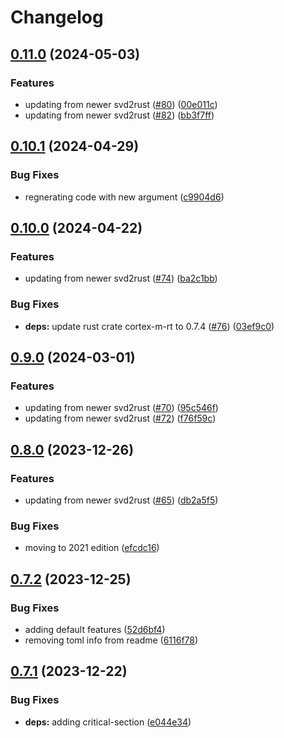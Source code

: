 # Changelog

## [0.11.0](https://github.com/xmc-rs/xmc4300/compare/v0.10.1...v0.11.0) (2024-05-03)


### Features

* updating from newer svd2rust ([#80](https://github.com/xmc-rs/xmc4300/issues/80)) ([00e011c](https://github.com/xmc-rs/xmc4300/commit/00e011cd5205d92b68919152bcb57b6a029be9a0))
* updating from newer svd2rust ([#82](https://github.com/xmc-rs/xmc4300/issues/82)) ([bb3f7ff](https://github.com/xmc-rs/xmc4300/commit/bb3f7ff62ba11de6881d29d5cd241f98ca3397ea))

## [0.10.1](https://github.com/xmc-rs/xmc4300/compare/v0.10.0...v0.10.1) (2024-04-29)


### Bug Fixes

* regnerating code with new argument ([c9904d6](https://github.com/xmc-rs/xmc4300/commit/c9904d6f58a40592303a3ea5b6ec5fd0b948a598))

## [0.10.0](https://github.com/xmc-rs/xmc4300/compare/v0.9.0...v0.10.0) (2024-04-22)


### Features

* updating from newer svd2rust ([#74](https://github.com/xmc-rs/xmc4300/issues/74)) ([ba2c1bb](https://github.com/xmc-rs/xmc4300/commit/ba2c1bbd26ca748d660cdd6ff6b68e4f1039fd48))


### Bug Fixes

* **deps:** update rust crate cortex-m-rt to 0.7.4 ([#76](https://github.com/xmc-rs/xmc4300/issues/76)) ([03ef9c0](https://github.com/xmc-rs/xmc4300/commit/03ef9c0c5e235c1c89ab5cdaaca40f3e9dfebcfc))

## [0.9.0](https://github.com/xmc-rs/xmc4300/compare/v0.8.0...v0.9.0) (2024-03-01)


### Features

* updating from newer svd2rust ([#70](https://github.com/xmc-rs/xmc4300/issues/70)) ([95c546f](https://github.com/xmc-rs/xmc4300/commit/95c546f400997e3eac0a13a48abb8a4a82efaec9))
* updating from newer svd2rust ([#72](https://github.com/xmc-rs/xmc4300/issues/72)) ([f76f59c](https://github.com/xmc-rs/xmc4300/commit/f76f59c47f93c4bb2c78dd778dfa33d127604c81))

## [0.8.0](https://github.com/xmc-rs/xmc4300/compare/v0.7.2...v0.8.0) (2023-12-26)


### Features

* updating from newer svd2rust ([#65](https://github.com/xmc-rs/xmc4300/issues/65)) ([db2a5f5](https://github.com/xmc-rs/xmc4300/commit/db2a5f5cf1d798838b22b32ae1177a9251d9cfad))


### Bug Fixes

* moving to 2021 edition ([efcdc16](https://github.com/xmc-rs/xmc4300/commit/efcdc16fef6a00158e0d08cdd5e4cb179075ca55))

## [0.7.2](https://github.com/xmc-rs/xmc4300/compare/v0.7.1...v0.7.2) (2023-12-25)


### Bug Fixes

* adding default features ([52d6bf4](https://github.com/xmc-rs/xmc4300/commit/52d6bf461195627e9e24ab6401deb1f45cac4d0e))
* removing toml info from readme ([6116f78](https://github.com/xmc-rs/xmc4300/commit/6116f7868d5d80aa9f90c9dc34bdb1e4e8c1f021))

## [0.7.1](https://github.com/xmc-rs/xmc4300/compare/v0.7.0...v0.7.1) (2023-12-22)


### Bug Fixes

* **deps:** adding critical-section ([e044e34](https://github.com/xmc-rs/xmc4300/commit/e044e343f5048f90786279d89a1c1b1be912c7d1))
